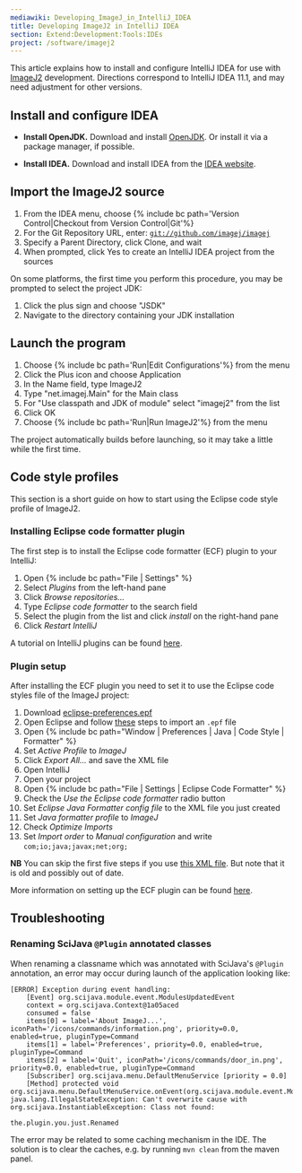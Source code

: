 ```yaml
---
mediawiki: Developing_ImageJ_in_IntelliJ_IDEA
title: Developing ImageJ2 in IntelliJ IDEA
section: Extend:Development:Tools:IDEs
project: /software/imagej2
---
```


This article explains how to install and configure IntelliJ IDEA for use with [ImageJ2](/software/imagej2) development. Directions correspond to IntelliJ IDEA 11.1, and may need adjustment for other versions.

## Install and configure IDEA

-   **Install OpenJDK.** Download and install [OpenJDK](https://www.azul.com/downloads/?package=jdk). Or install it via a package manager, if possible.

-   **Install IDEA.** Download and install IDEA from the [IDEA website](http://www.jetbrains.com/idea/download/).

## Import the ImageJ2 source

1.  From the IDEA menu, choose {% include bc path='Version Control|Checkout from Version Control|Git'%}
2.  For the Git Repository URL, enter: [`git://github.com/imagej/imagej`](git://github.com/imagej/imagej2)
3.  Specify a Parent Directory, click Clone, and wait
4.  When prompted, click Yes to create an IntelliJ IDEA project from the sources

On some platforms, the first time you perform this procedure, you may be prompted to select the project JDK:

1.  Click the plus sign and choose "JSDK"
2.  Navigate to the directory containing your JDK installation

## Launch the program

1.  Choose {% include bc path='Run|Edit Configurations'%} from the menu
2.  Click the Plus icon and choose Application
3.  In the Name field, type ImageJ2
4.  Type "net.imagej.Main" for the Main class
5.  For "Use classpath and JDK of module" select "imagej2" from the list
6.  Click OK
7.  Choose {% include bc path='Run|Run ImageJ2'%} from the menu

The project automatically builds before launching, so it may take a little while the first time.

## Code style profiles

This section is a short guide on how to start using the Eclipse code style profile of ImageJ2.

### Installing Eclipse code formatter plugin

The first step is to install the Eclipse code formatter (ECF) plugin to your IntelliJ:

1.  Open {% include bc path="File | Settings" %}
2.  Select *Plugins* from the left-hand pane
3.  Click *Browse repositories...*
4.  Type *Eclipse code formatter* to the search field
5.  Select the plugin from the list and click *install* on the right-hand pane
6.  Click *Restart IntelliJ*

A tutorial on IntelliJ plugins can be found [here](https://www.jetbrains.com/help/idea/2016.2/installing-updating-and-uninstalling-repository-plugins.html).

### Plugin setup

After installing the ECF plugin you need to set it to use the Eclipse code styles file of the ImageJ project:

1.  Download [eclipse-preferences.epf](https://github.com/scijava/scijava-coding-style/blob/master/preferences.epf)
2.  Open Eclipse and follow [these](http://help.eclipse.org/luna/index.jsp?topic=%2Forg.eclipse.platform.doc.user%2Ftasks%2Ftimpandexp.htm) steps to import an `.epf` file
3.  Open {% include bc path="Window | Preferences | Java | Code Style | Formatter" %}
4.  Set *Active Profile* to *ImageJ*
5.  Click *Export All...* and save the XML file
6.  Open IntelliJ
7.  Open your project
8.  Open {% include bc path="File | Settings | Eclipse Code Formatter" %}
9.  Check the *Use the Eclipse code formatter* radio button
10. Set *Eclipse Java Formatter config file* to the XML file you just created
11. Set *Java formatter profile* to *ImageJ*
12. Check *Optimize Imports*
13. Set *Import order* to *Manual configuration* and write `com;io;java;javax;net;org;`

**NB** You can skip the first five steps if you use [this XML file](https://github.com/imagej/imagej2/blob/bcb4eddf41e90ffba6d520b83e691d3a02d65739/config/eclipse-code-clean-up-profile.xml). But note that it is old and possibly out of date.

More information on setting up the ECF plugin can be found [here](https://github.com/krasa/EclipseCodeFormatter#instructions).

## Troubleshooting

### Renaming SciJava `@Plugin` annotated classes

When renaming a classname which was annotated with SciJava's `@Plugin` annotation, an error may occur during launch of the application looking like:

    [ERROR] Exception during event handling:
        [Event] org.scijava.module.event.ModulesUpdatedEvent
        context = org.scijava.Context@1a05aced
        consumed = false
        items[0] = label='About ImageJ...', iconPath='/icons/commands/information.png', priority=0.0, enabled=true, pluginType=Command
        items[1] = label='Preferences', priority=0.0, enabled=true, pluginType=Command
        items[2] = label='Quit', iconPath='/icons/commands/door_in.png', priority=0.0, enabled=true, pluginType=Command
        [Subscriber] org.scijava.menu.DefaultMenuService [priority = 0.0]
        [Method] protected void org.scijava.menu.DefaultMenuService.onEvent(org.scijava.module.event.ModulesUpdatedEvent)
    java.lang.IllegalStateException: Can't overwrite cause with org.scijava.InstantiableException: Class not found:

    the.plugin.you.just.Renamed

The error may be related to some caching mechanism in the IDE. The solution is to clear the caches, e.g. by running `mvn clean` from the maven panel.

 

